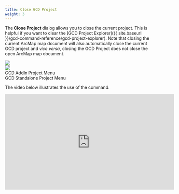 ```yaml
---
title: Close GCD Project
weight: 3
---
```


The **Close Project** dialog allows you to close the current project. This is helpful if you want to clear the [GCD Project Explorer]({{ site.baseurl }}/gcd-command-reference/gcd-project-explorer). Note that closing the current ArcMap map document will also automatically close the current GCD project and *vice versa*, closing the GCD Project does not close the open ArcMap map document. 

<div class="row">
	<div class="columns medium-6 small-12" style="text-align: center">
		<img src="{{ site.baseurl }}/assets/images/CommandRefs/01_Project/addin_project_menu.png">
	</div>
	<div class="columns medium-6 small-12" style="text-align: center">
		<img src="{{ site.baseurl }}/assets/images/CommandRefs/01_Project/standalone_project_menu.png">
	</div>
</div>
<div class="row">
	<div class="columns medium-6 small-12" style="text-align: center">
		GCD AddIn Project Menu
	</div>
	<div class="columns medium-6 small-12" style="text-align: center">
		GCD Standalone Project Menu
	</div>
</div>

The video below illustrates the use of the command:

<div class="responsive-embed">
<iframe width="560" height="315" src="https://www.youtube.com/embed/b4ht2G6wQ4M" frameborder="0" allow="autoplay; encrypted-media" allowfullscreen></iframe>
</div>
